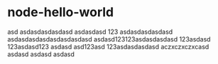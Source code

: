 # node-hello-world
asd
asdasdasdasdasd
asdasdasd
123
asdasdasdasdasd
asdasdasdasdasdasdasdasd
asdasd123123asdasdasdasd
123asdasd
123asdasd123
asdasd
asd123asd
123asdasdasdasd
aczxczxczxcasd
asdasd
asdasd
asdasd
